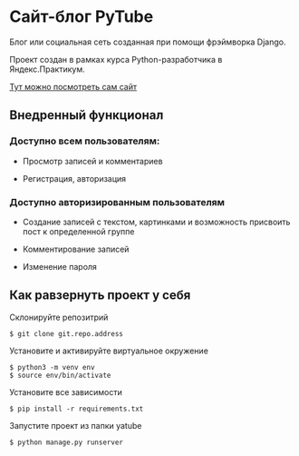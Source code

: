 
# Сайт-блог PyTube

 
Блог или социальная сеть созданная при помощи фрэймворка Django.

Проект создан в рамках курса Python-разработчика в Яндекс.Практикум.

[Тут можно посмотреть сам сайт](http://inferno2f.pythonanywhere.com)


## Внедренный функционал

### Доступно всем пользователям:

- Просмотр записей и комментариев

- Регистрация, авторизация

### Доступно авторизированным пользователям

- Создание записей с текстом, картинками и возможность присвоить пост к определенной группе

- Комментирование записей

- Изменение пароля

  

## Как равзернуть проект у себя

  

Склонируйте репозитрий

    $ git clone git.repo.address
Установите и активируйте виртуальное окружение

    $ python3 -m venv env
    $ source env/bin/activate
Установите все зависимости

    $ pip install -r requirements.txt
Запустите проект из папки yatube

    $ python manage.py runserver

